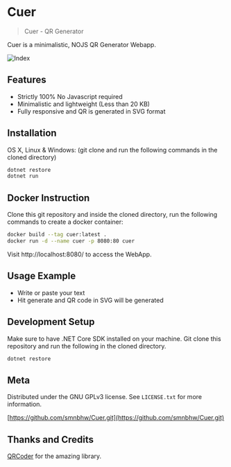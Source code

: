# Cuer
> Cuer - QR Generator

Cuer is a minimalistic, NOJS QR Generator Webapp.

![Index](https://github.com/smnbhw/Cuer/raw/master/Readme%20Assets/GIF.gif)

## Features

- Strictly 100% No Javascript required
- Minimalistic and lightweight (Less than 20 KB)
- Fully responsive and QR is generated in SVG format

## Installation

OS X, Linux & Windows:
(git clone and run the following commands in the cloned directory)

```sh
dotnet restore
dotnet run
```

## Docker Instruction

Clone this git repository and inside the cloned directory, run the following commands to create a docker container:

```sh
docker build --tag cuer:latest .
docker run -d --name cuer -p 8080:80 cuer
```

Visit http://localhost:8080/ to access the WebApp.

## Usage Example

- Write or paste your text
- Hit generate and QR code in SVG will be generated

## Development Setup

Make sure to have .NET Core SDK installed on your machine. Git clone this repository and run the following in the cloned directory.

```sh
dotnet restore
```

## Meta

Distributed under the GNU GPLv3 license. See ``LICENSE.txt`` for more information.

[https://github.com/smnbhw/Cuer.git](https://github.com/smnbhw/Cuer.git)

## Thanks and Credits

[QRCoder](https://github.com/codebude/QRCoder) for the amazing library.


